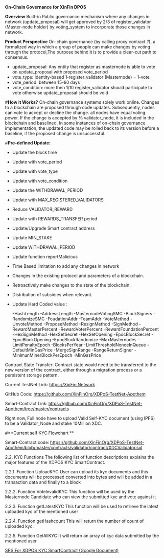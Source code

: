 
**On-Chain Governance for XinFin DPOS**

**Overview**
Built-in Public governance mechanism where any changes in network (update_proposal) will get approved by 2/3 of register_validator (Master-node holder) by voting_system to incorporate those changes in network.

**Product Perspective**
On-chain governance (by calling proxy contract ?), a formalized way in which a group of people can make changes by voting through the protocol,The purpose behind it is to provide a clear-cut path to consensus. 


* update_proposal: Any entity that register as  masternode is able to vote on update_proposal with proposed vote_period
* vote_type: Identity-based 1-register_validator (Masternode) = 1-vote
* vote_period: between 15-90 days
* vote_condition: more then 1/10 register_validator should participate to vote otherwise update_proposal should be void.


#**How it Works?**
On-chain governance systems solely work online. Changes to a blockchain are proposed through code updates. Subsequently, nodes can vote to accept or decline the change. all nodes have equal voting power.  If the change is accepted by ⅔ validator_node, it is included in the blockchain and baselined. In some instances of on-chain governance implementation, the updated code may be rolled back to its version before a baseline, if the proposed change is unsuccessful.


#**Pre-defined Update:**

* Update the block time
* Update with vote_period
* Update with vote_type
* Update with vote_condition
* Update the WITHDRAWAL_PERIOD 
* Update with MAX_REGISTERED_VALIDATORS 
* Reduce VALIDATOR_REWARD
* Update with REWARDS_TRANSFER period
* Update/Upgrade Smart contract address
* Update MIN_STAKE
* Update WITHDRAWAL_PERIOD 
* Update function reportMalicious 
* Time Based limitation to add any changes in network
* Changes in the existing protocol and parameters of a blockchain.
* Retroactively make changes to the state of the blockchain.
* Distribution of subsidies when relevant.

* Update Hard Coded value :

    -HashLength
    -AddressLength
    -MasternodeVotingSMC
    -BlockSigners
    -RandomizeSMC
    -FoudationAddr
    -TeamAddr
    -VoteMethod
    -UnvoteMethod
    -ProposeMethod
    -ResignMethod
    -SignMethod
    -RewardMasterPercent
    -RewardVoterPercent
    -RewardFoundationPercent
    -HexSignMethod
    -HexSetSecret
    -HexSetOpening 
    -EpocBlockSecret
    -EpocBlockOpening
    -EpocBlockRandomize
    -MaxMasternodes
    -LimitPenaltyEpoch
    -BlocksPerYear
    -LimitThresholdNonceInQueue
    -DefaultMinGasPrice
    -MergeSignRange
    -RangeReturnSigner
    -MinimunMinerBlockPerEpoch
    -MinGasPrice


Contract State Transfer: Contract state would need to be transferred to the new version of the contract, either through a migration process or a persistent storage pattern.

Current TestNet Link: https://XinFin.Network

GitHub Code: https://github.com/XinFinOrg/XDPoS-TestNet-Apothem 

Smart-Contract Link: https://github.com/XinFinOrg/XDPoS-TestNet-Apothem/tree/master/contracts

Right now, Full node have to upload Valid Self-KYC document (using IPFS) to be a Validator_Node and stake 10Million XDC.

#**Current self KYC Flowchart **

Smart-Contract code: https://github.com/XinFinOrg/XDPoS-TestNet-Apothem/blob/master/contracts/validator/contract/XDCValidator.sol


2.2. KYC Functions
The following list of function descriptions explains the major features of the XDPOS KYC SmartContract.

2.2.1.  Function UploadKYC
User can upload its kyc documents and this documents will be processed converted into bytes and will be added in a transaction data  and finally to a block

2.2.2.  Function VoteInvalidKYC
This function will be used by the Masternode Candidate who can view the submitted kyc and vote against it 	

2.2.3.  Function getLatestKYC
This function will be used to retrieve the latest  uploaded kyc of the mentioned user 

2.2.4.  Function getHashcount 
This will return the number of count of uploaded kyc.

2.2.5.  Function GetAllKYC
It will return an array of kyc data submitted by the mentioned user 


[SRS For XDPOS KYC SmartContract (Google Document)](https://docs.google.com/document/d/1GagNsOJaNgMj7UTMsUSKyJ_rBX9MjyDD5abd6dp1eOM/edit?usp=sharing_eil&ts=5c778823)
